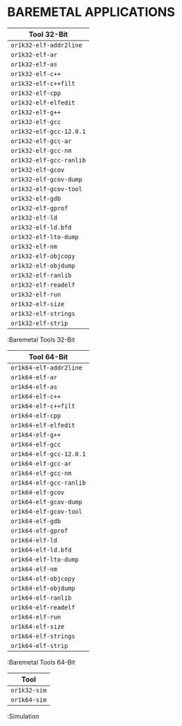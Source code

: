 # BAREMETAL APPLICATIONS

| Tool 32-Bit             |
|-------------------------|
| `or1k32-elf-addr2line`  |
| `or1k32-elf-ar`         |
| `or1k32-elf-as`         |
| `or1k32-elf-c++`        |
| `or1k32-elf-c++filt`    |
| `or1k32-elf-cpp`        |
| `or1k32-elf-elfedit`    |
| `or1k32-elf-g++`        |
| `or1k32-elf-gcc`        |
| `or1k32-elf-gcc-12.0.1` |
| `or1k32-elf-gcc-ar`     |
| `or1k32-elf-gcc-nm`     |
| `or1k32-elf-gcc-ranlib` |
| `or1k32-elf-gcov`       |
| `or1k32-elf-gcov-dump`  |
| `or1k32-elf-gcov-tool`  |
| `or1k32-elf-gdb`        |
| `or1k32-elf-gprof`      |
| `or1k32-elf-ld`         |
| `or1k32-elf-ld.bfd`     |
| `or1k32-elf-lto-dump`   |
| `or1k32-elf-nm`         |
| `or1k32-elf-objcopy`    |
| `or1k32-elf-objdump`    |
| `or1k32-elf-ranlib`     |
| `or1k32-elf-readelf`    |
| `or1k32-elf-run`        |
| `or1k32-elf-size`       |
| `or1k32-elf-strings`    |
| `or1k32-elf-strip`      |

:Baremetal Tools 32-Bit

| Tool 64-Bit             |
|-------------------------|
| `or1k64-elf-addr2line`  |
| `or1k64-elf-ar`         |
| `or1k64-elf-as`         |
| `or1k64-elf-c++`        |
| `or1k64-elf-c++filt`    |
| `or1k64-elf-cpp`        |
| `or1k64-elf-elfedit`    |
| `or1k64-elf-g++`        |
| `or1k64-elf-gcc`        |
| `or1k64-elf-gcc-12.0.1` |
| `or1k64-elf-gcc-ar`     |
| `or1k64-elf-gcc-nm`     |
| `or1k64-elf-gcc-ranlib` |
| `or1k64-elf-gcov`       |
| `or1k64-elf-gcov-dump`  |
| `or1k64-elf-gcov-tool`  |
| `or1k64-elf-gdb`        |
| `or1k64-elf-gprof`      |
| `or1k64-elf-ld`         |
| `or1k64-elf-ld.bfd`     |
| `or1k64-elf-lto-dump`   |
| `or1k64-elf-nm`         |
| `or1k64-elf-objcopy`    |
| `or1k64-elf-objdump`    |
| `or1k64-elf-ranlib`     |
| `or1k64-elf-readelf`    |
| `or1k64-elf-run`        |
| `or1k64-elf-size`       |
| `or1k64-elf-strings`    |
| `or1k64-elf-strip`      |

:Baremetal Tools 64-Bit

| Tool         |
|--------------|
| `or1k32-sim` |
| `or1k64-sim` |

:Simulation

